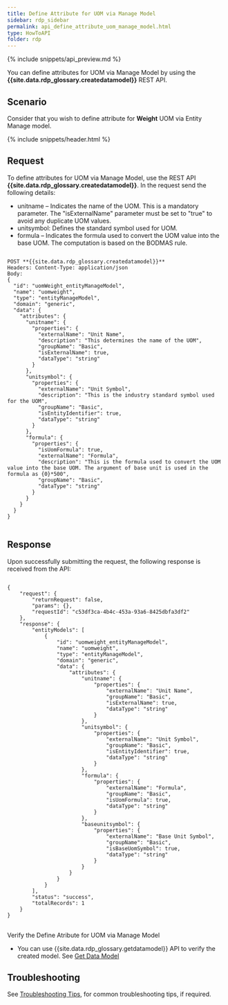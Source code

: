 ```yaml
---
title: Define Attribute for UOM via Manage Model
sidebar: rdp_sidebar
permalink: api_define_attribute_uom_manage_model.html
type: HowToAPI
folder: rdp
---
```


{% include snippets/api_preview.md %}

You can define attributes for UOM via Manage Model by using the **{{site.data.rdp_glossary.createdatamodel}}** REST API. 

## Scenario

Consider that you wish to define attribute for **Weight** UOM via Entity Manage model.

{% include snippets/header.html %}

## Request

To define attributes for UOM via Manage Model, use the REST API **{{site.data.rdp_glossary.createdatamodel}}**. In the request send the following details:
* unitname – Indicates the name of the UOM. This is a mandatory parameter. The "isExternalName" parameter must be set to "true" to avoid any duplicate UOM values. 
*	unitsymbol: Defines the standard symbol used for UOM.
* formula – Indicates the formula used to convert the UOM value into the base UOM. The computation is based on the BODMAS rule.

<pre>
<code>
POST **{{site.data.rdp_glossary.createdatamodel}}**
Headers: Content-Type: application/json
Body:
{
  "id": "uomWeight_entityManageModel",
  "name": "uomweight",
  "type": "entityManageModel",
  "domain": "generic",
  "data": {
    "attributes": {
      "unitname": {
        "properties": {
          "externalName": "Unit Name",
          "description": "This determines the name of the UOM",
          "groupName": "Basic",
          "isExternalName": true,
          "dataType": "string"
        }
      },
      "unitsymbol": {
        "properties": {
          "externalName": "Unit Symbol",
          "description": "This is the industry standard symbol used for the UOM",
          "groupName": "Basic",
          "isEntityIdentifier": true,
          "dataType": "string"
        }
      },
      "formula": {
        "properties": {
          "isUomFormula": true,
          "externalName": "Formula",
          "description": "This is the formula used to convert the UOM value into the base UOM. The argument of base unit is used in the formula as {0}*500",
          "groupName": "Basic",
          "dataType": "string"
        }
      }
    }
  }
}
</code>
</pre>

## Response

Upon successfully submitting the request, the following response is received from the API:

<pre>
<code>
{
    "request": {
        "returnRequest": false,
        "params": {},
        "requestId": "c53df3ca-4b4c-453a-93a6-8425dbfa3df2"
    },
    "response": {
        "entityModels": [
            {
                "id": "uomweight_entityManageModel",
                "name": "uomweight",
                "type": "entityManageModel",
                "domain": "generic",
                "data": {
                    "attributes": {
                        "unitname": {
                            "properties": {
                                "externalName": "Unit Name",
                                "groupName": "Basic",
                                "isExternalName": true,
                                "dataType": "string"
                            }
                        },
                        "unitsymbol": {
                            "properties": {
                                "externalName": "Unit Symbol",
                                "groupName": "Basic",
                                "isEntityIdentifier": true,
                                "dataType": "string"
                            }
                        },
                        "formula": {
                            "properties": {
                                "externalName": "Formula",
                                "groupName": "Basic",
                                "isUomFormula": true,
                                "dataType": "string"
                            }
                        },
                        "baseunitsymbol": {
                            "properties": {
                                "externalName": "Base Unit Symbol",
                                "groupName": "Basic",
                                "isBaseUomSymbol": true,
                                "dataType": "string"
                            }
                        }
                    }
                }
            }
        ],
        "status": "success",
        "totalRecords": 1
    }
}
</code>
</pre>

Verify the Define Atribute for UOM via Manage Model
* You can use {{site.data.rdp_glossary.getdatamodel}} API to verify the created model. See [Get Data Model](api_get_data_model.html)

## Troubleshooting

See [Troubleshooting Tips](api_troubleshooting_tips.html), for common troubleshooting tips, if required.